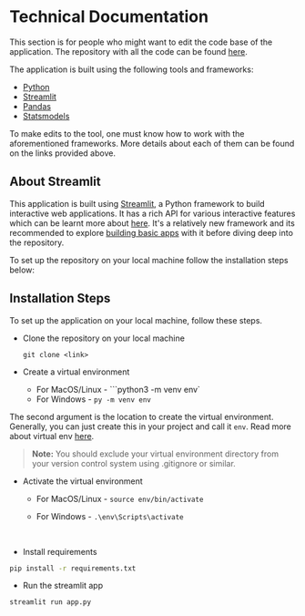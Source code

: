 # Technical Documentation 

This section is for people who might want to edit the code base of the application. The repository with all the code can be found [here](https://github.com/prakharrathi25/the-tool-bmwi).

The application is built using the following tools and frameworks: 

- [Python](https://docs.python.org/3/) 
- [Streamlit](https://streamlit.io/) 
- [Pandas](https://pandas.pydata.org/docs/)
- [Statsmodels](https://www.statsmodels.org/stable/index.html) 
<!-- - [Keras]()  -->

To make edits to the tool, one must know how to work with the aforementioned frameworks. More details about each of them can be found on the links provided above. 

## About Streamlit 

This application is built using [Streamlit](https://streamlit.io/), a Python framework to build interactive web applications. It has a rich API for various interactive features which can be learnt more about [here](https://docs.streamlit.io/en/stable/api.html). It's a relatively new framework and its recommended to explore [building basic apps](https://docs.streamlit.io/en/stable/getting_started.html) with it before diving deep into the repository. 

To set up the repository on your local machine follow the installation steps below: 

## Installation Steps

To set up the application on your local machine, follow these steps. 

- Clone the repository on your local machine 

    ```
    git clone <link>
    ```

- Create a virtual environment 
    - For MacOS/Linux - ```python3 -m venv env`
    - For Windows - `py -m venv env`

The second argument is the location to create the virtual environment. Generally, you can just create this in your project and call it `env`. Read more about virtual env [here](https://packaging.python.org/guides/installing-using-pip-and-virtual-environments/). 

> **Note:** You should exclude your virtual environment directory from your version control system using .gitignore or similar.

- Activate the virtual environment 

    - For MacOS/Linux - `source env/bin/activate`

    - For Windows - `.\env\Scripts\activate`

<br> 

- Install requirements 

```bash
pip install -r requirements.txt
```

- Run the streamlit app 

```bash
streamlit run app.py
```